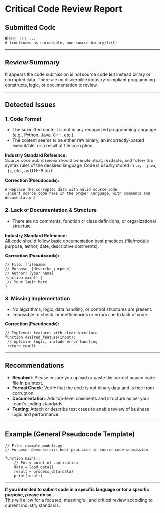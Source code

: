 # Critical Code Review Report

## Submitted Code

```
    �H                                  ...
# (continues as unreadable, non-source binary/text)
```

---

## Review Summary

It appears the code submission is not source code but instead binary or corrupted data. There are no discernible industry-compliant programming constructs, logic, or documentation to review.

---

## Detected Issues

### 1. **Code Format**
   - The submitted content is not in any recognized programming language (e.g., Python, Java, C++, etc.).
   - The content seems to be either raw binary, an incorrectly-pasted executable, or a result of file corruption.

   **Industry Standard Reference:**  
   Source code submissions should be in plaintext, readable, and follow the syntax rules of the declared language. Code is usually stored in `.py`, `.java`, `.js`, etc., as UTF-8 text.

   **Correction (Pseudocode):**
   ```plaintext
   # Replace the corrupted data with valid source code
   [Insert source code here in the proper language, with comments and documentation]
   ```

### 2. **Lack of Documentation & Structure**
   - There are no comments, function or class definitions, or organizational structure.

   **Industry Standard Reference:**  
   All code should follow basic documentation best practices (file/module purpose, author, date, descriptive comments).

   **Correction (Pseudocode):**
   ```pseudo
   // File: [filename]
// Purpose: [describe purpose]
// Author: [your name]
function main() {
    // Your logic here
}
   ```

### 3. **Missing Implementation**
   - No algorithms, logic, data handling, or control structures are present.
   - Impossible to check for inefficiencies or errors due to lack of code.

   **Correction (Pseudocode):**
   ```pseudo
   // Implement features with clear structure
function desired_feature(input):
    // optimize logic, include error handling
    return result
   ```

---

## Recommendations

- **Resubmit**: Please ensure you upload or paste the correct source code file in plaintext.
- **Format Check**: Verify that the code is not binary data and is free from corruption.
- **Documentation**: Add top-level comments and structure as per your team's coding standards.
- **Testing**: Attach or describe test cases to enable review of business logic and performance.

---

## Example (General Pseudocode Template)

```pseudo
// File: example_module.py
// Purpose: Demonstrates best practices in source code submission

function main():
    // Entry point of application
    data = load_data()
    result = process_data(data)
    print(result)
```

---

**If you intended to submit code in a specific language or for a specific purpose, please do so.**  
This will allow for a focused, meaningful, and critical review according to current industry standards.